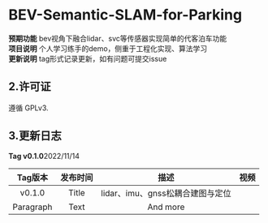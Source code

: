 # BEV-Semantic-SLAM-for-Parking

**预期功能**  bev视角下融合lidar、svc等传感器实现简单的代客泊车功能     
**项目说明** 个人学习练手的demo，侧重于工程化实现、算法学习   
**更新说明** tag形式记录更新，如有问题可提交issue






## 2.许可证
遵循 GPLv3.

## 3.更新日志

**Tag v0.1.0**2022/11/14   


| Tag版本| 发布时间  | 描述|视频|  
|:---:|:----:|:---: |:---:| 
| v0.1.0      | Title       |lidar、imu、gnss松耦合建图与定位|
| Paragraph   | Text        | And more      |
